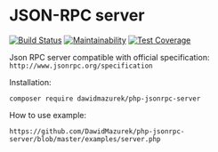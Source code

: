 # JSON-RPC server

[![Build Status](https://travis-ci.org/DawidMazurek/php-jsonrpc-server.svg?branch=master)](https://travis-ci.org/DawidMazurek/php-jsonrpc-server)
[![Maintainability](https://api.codeclimate.com/v1/badges/e49ed2cff8c2fd505ced/maintainability)](https://codeclimate.com/github/DawidMazurek/php-jsonrpc-server/maintainability)
[![Test Coverage](https://api.codeclimate.com/v1/badges/e49ed2cff8c2fd505ced/test_coverage)](https://codeclimate.com/github/DawidMazurek/php-jsonrpc-server/test_coverage)

Json RPC server compatible with official specification: 
`http://www.jsonrpc.org/specification`

Installation: 
```
composer require dawidmazurek/php-jsonrpc-server
```

How to use example:

```
https://github.com/DawidMazurek/php-jsonrpc-server/blob/master/examples/server.php

```

